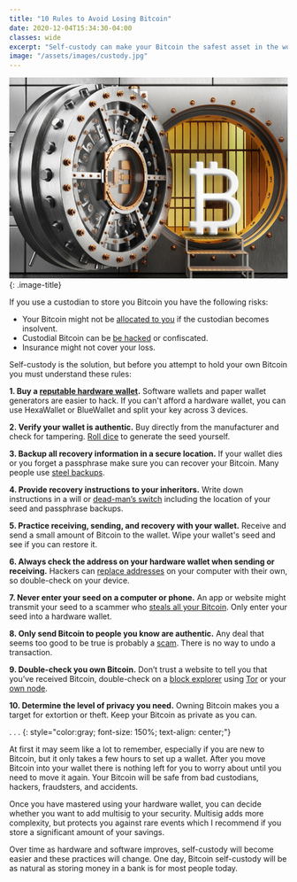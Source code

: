 ```yaml
---
title: "10 Rules to Avoid Losing Bitcoin"
date: 2020-12-04T15:34:30-04:00
classes: wide
excerpt: "Self-custody can make your Bitcoin the safest asset in the world, so long as you follow these rules."
image: "/assets/images/custody.jpg"
---
```

![custody](/assets/images/custody.jpg)
{: .image-title}

If you use a custodian to store you Bitcoin you have the following risks:

* Your Bitcoin might not be [allocated to you][reserves] if the custodian becomes insolvent.
* Custodial Bitcoin can be [be hacked][hack] or confiscated.
* Insurance might not cover your loss.

Self-custody is the solution, but before you attempt to hold your own Bitcoin you must understand these rules:

**1. Buy a [reputable hardware wallet](/hardware-wallets/).**  Software wallets and paper wallet generators are easier to hack.  If you can't afford a hardware wallet, you can use HexaWallet or BlueWallet and split your key across 3 devices.

**2. Verify your wallet is authentic.**  Buy directly from the manufacturer and check for tampering.  [Roll dice][dice] to generate the seed yourself.

**3. Backup all recovery information in a secure location.**  If your wallet dies or you forget a passphrase make sure you can recover your Bitcoin. Many people use [steel backups][steel].

**4. Provide recovery instructions to your inheritors.**  Write down instructions in a will or [dead-man’s switch][switch] including the location of your seed and passphrase backups.

**5. Practice receiving, sending, and recovery with your wallet.**  Receive and send a small amount of Bitcoin to the wallet.  Wipe your wallet's seed and see if you can restore it.

**6. Always check the address on your hardware wallet when sending or receiving.**  Hackers can [replace addresses][addresses] on your computer with their own, so double-check on your device.

**7. Never enter your seed on a computer or phone.**  An app or website might transmit your seed to a scammer who [steals all your Bitcoin][phish]. Only enter your seed into a hardware wallet.

**8. Only send Bitcoin to people you know are authentic.**  Any deal that seems too good to be true is probably a [scam][scam].  There is no way to undo a transaction.

**9. Double-check you own Bitcoin.**  Don’t trust a website to tell you that you’ve received Bitcoin, double-check on a [block explorer][explorer] using [Tor][tor] or your [own node][node].

**10. Determine the level of privacy you need.**  Owning Bitcoin makes you a target for extortion or theft.  Keep your Bitcoin as private as you can.

.   .   .
{: style="color:gray; font-size: 150%; text-align: center;"}

At first it may seem like a lot to remember, especially if you are new to Bitcoin, but it only takes a few hours to set up a wallet.  After you move Bitcoin into your wallet there is nothing left for you to worry about until you need to move it again.  Your Bitcoin will be safe from bad custodians, hackers, fraudsters, and accidents.

Once you have mastered using your hardware wallet, you can decide whether you want to add multisig to your security.  Multisig adds more complexity,  but protects you against rare events which I recommend if you store a significant amount of your savings.

Over time as hardware and software improves, self-custody will become easier and these practices will change.  One day, Bitcoin self-custody will be as natural as storing money in a bank is for most people today.

[dice]: https://medium.com/cobo-vault/how-to-verify-the-recovery-phrase-created-by-dice-rolling-be86b30810c1
[steel]: https://jlopp.github.io/metal-bitcoin-storage-reviews
[switch]: https://blog.dashlane.com/what-the-hack-dead-mans-switch
[addresses]: https://techcrunch.com/2018/07/03/new-malware-highjacks-your-windows-clipboard-to-change-crypto-addresses
[phish]: https://cointelegraph.com/news/community-donates-07-btc-to-phishing-victim-who-lost-entire-bitcoin-holdings
[scam]: https://news.bitcoin.com/crypto-luminary-impersonation-scammers-on-social-media-raked-in-millions-in-2018
[explorer]: https://www.lopp.net/bitcoin-information/block-explorers.html
[node]: https://bitcoinmagazine.com/articles/buy-or-diy-an-overview-of-7-bitcoin-full-node-products
[tor]: https://www.torproject.org/download/
[hack]: https://selfkey.org/list-of-cryptocurrency-exchange-hacks
[reserves]: https://niccarter.info/proof-of-reserves
